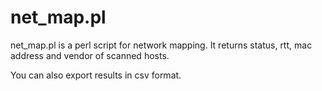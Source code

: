 net_map.pl
=======

net_map.pl is a perl script for network mapping. It returns status, rtt, mac address and vendor of scanned hosts. 

You can also export results in csv format.
